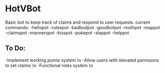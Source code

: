 # HotVBot
Basic bot to keep track of claims and respond to user requests.
current commands:
-hellopot
-rulespot
-badbodpot
-goodbotpot
-mothpot
-mappot
-claimspot
-mannerspot
-kisspot
-pokepot
-slappot 
-helppot

## To Do:
-Implement working points system \n
-Allow users with elevated permsions to set claims \n
-Functional roles system \n
